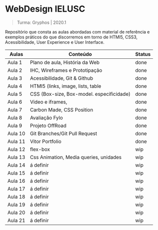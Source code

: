 # WebDesign IELUSC 
> Turma: Gryphos | 2020.1

Repositório que consta as aulas abordadas com material de referência e exemplos práticos do que discorremos 
em torno de HTMl5, CSS3, Acessibilidade, User Experience e User Interface.

  Aulas |   Conteúdo                                    | Status 
 ------ | -----                                         | ----- |
 Aula 1  | Plano de aula, História da Web               |  done | 
 Aula 2  | IHC, Wireframes e Prototipação               |  done | 
 Aula 3  | Acessibilidade, Git & Github                 |  done | 
 Aula 4  | HTMl5 (links, image, lists, table            |  done | 
 Aula 5  | CSS (Box-size, Box-model. especificidade)    |  done | 
 Aula 6  | Video e iframes,                             |  done | 
 Aula 7  |  Carbon Made, CSS Position                   |  done | 
 Aula 8  |  Avaliação Fylo                              |  done | 
 Aula 9  |  Projeto OffRoad                             |  done | 
 Aula 10 |  Git Branches/Git Pull Request               |  done | 
 Aula 11 |  Vitor Portfolio                             |  done | 
 Aula 12 |  flex-box                                    |  wip  | 
 Aula 13 |  Css Animation, Media queries, unidades      |  wip  | 
 Aula 14 |  á definir                                   |  wip  | 
 Aula 15 |  á definir                                   |  wip  | 
 Aula 16 |  á definir                                   |  wip  | 
 Aula 17 |  á definir                                   |  wip  | 
 Aula 18 |  á definir                                   |  wip  | 
 Aula 19 |  á definir                                   |  wip  | 
 Aula 20 |  á definir                                   |  wip  | 
 Aula 21 |  á definir                                   |  wip  | 


